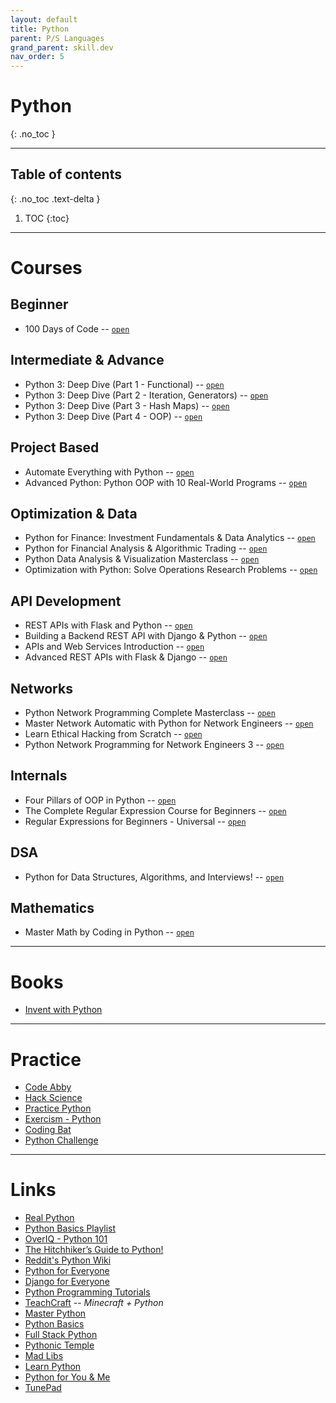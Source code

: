 ```yaml
---
layout: default
title: Python
parent: P/S Languages
grand_parent: skill.dev
nav_order: 5
---
```


# Python
{: .no_toc }

---

## Table of contents
{: .no_toc .text-delta }

1. TOC
{:toc}

---

# Courses

## Beginner

- 100 Days of Code -- [`open`](https://sapient.udemy.com/course/100-days-of-code)
<!-- - Python Mega Course -- [`open`](https://sapient.udemy.com/course/the-python-mega-course/) -->

## Intermediate & Advance

- Python 3: Deep Dive (Part 1 - Functional) -- [`open`](https://sapient.udemy.com/course/python-3-deep-dive-part-1/)
- Python 3: Deep Dive (Part 2 - Iteration, Generators) -- [`open`](https://sapient.udemy.com/course/python-3-deep-dive-part-2/)
- Python 3: Deep Dive (Part 3 - Hash Maps) -- [`open`](https://sapient.udemy.com/course/python-3-deep-dive-part-3)
- Python 3: Deep Dive (Part 4 - OOP) -- [`open`](https://sapient.udemy.com/course/python-3-deep-dive-part-4)

## Project Based

- Automate Everything with Python -- [`open`](https://sapient.udemy.com/course/automate-everything-with-python/)
- Advanced Python: Python OOP with 10 Real-World Programs -- [`open`](https://sapient.udemy.com/course/the-python-pro-course/)

## Optimization & Data

- Python for Finance: Investment Fundamentals & Data Analytics -- [`open`](https://sapient.udemy.com/course/python-for-finance-investment-fundamentals-data-analytics/)
- Python for Financial Analysis & Algorithmic Trading -- [`open`](https://sapient.udemy.com/course/python-for-finance-and-trading-algorithms/)
- Python Data Analysis & Visualization Masterclass -- [`open`](https://sapient.udemy.com/course/python-data-analysis-visualization/)
- Optimization with Python: Solve Operations Research Problems -- [`open`](https://sapient.udemy.com/course/optimization-with-python-linear-nonlinear-and-cplex-gurobi/)

## API Development

- REST APIs with Flask and Python -- [`open`](https://sapient.udemy.com/course/rest-api-flask-and-python/)
- Building a Backend REST API with Django & Python -- [`open`](https://sapient.udemy.com/course/django-python-advanced/)
- APIs and Web Services Introduction -- [`open`](https://sapient.udemy.com/course/api-and-web-service-introduction/)
- Advanced REST APIs with Flask & Django -- [`open`](https://sapient.udemy.com/course/advanced-rest-apis-flask-python/)

## Networks

- Python Network Programming Complete Masterclass -- [`open`](https://sapient.udemy.com/course/python-programming-for-real-life-networking-use/)
- Master Network Automatic with Python for Network Engineers -- [`open`](https://sapient.udemy.com/course/master-python-network-automation-for-network-engineers/)
- Learn Ethical Hacking from Scratch -- [`open`](https://sapient.udemy.com/course/learn-python-and-ethical-hacking-from-scratch/)
- Python Network Programming for Network Engineers 3 -- [`open`](https://sapient.udemy.com/course/python-network-programming-for-network-engineers-python-3/)

## Internals

- Four Pillars of OOP in Python -- [`open`](https://sapient.udemy.com/course/python-oops-beginners/)
- The Complete Regular Expression Course for Beginners -- [`open`](https://sapient.udemy.com/course/regular-expressions-mastery/)
- Regular Expressions for Beginners - Universal -- [`open`](https://sapient.udemy.com/course/regular-expressions-for-beginners-universal/)

## DSA

- Python for Data Structures, Algorithms, and Interviews! -- [`open`](https://sapient.udemy.com/course/python-for-data-structures-algorithms-and-interviews/)

## Mathematics

- Master Math by Coding in Python -- [`open`](https://sapient.udemy.com/course/math-with-python/)

---

# Books

- [Invent with Python](https://inventwithpython.com/)

---

# Practice

- [Code Abby](https://www.codeabbey.com/)
- [Hack Science](https://www.hackinscience.org/exercises/hello-world)
- [Practice Python](https://www.practicepython.org/)
- [Exercism - Python](https://exercism.org/tracks/python/exercises)
- [Coding Bat](https://codingbat.com/python)
- [Python Challenge](http://www.pythonchallenge.com/)

---

# Links

- [Real Python](https://realpython.com/)
- [Python Basics Playlist](https://www.youtube.com/watch?v=1vMtftJf7tQ&list=PLWKjhJtqVAbkmRvnFmOd4KhDdlK1oIq23)
- [OverIQ - Python 101](https://overiq.com/python-101/)
- [The Hitchhiker’s Guide to Python!](https://python-guide.readthedocs.io/en/latest/)
- [Reddit's Python Wiki](https://www.reddit.com/r/learnpython/wiki/index#wiki_new_to_python.3F)
- [Python for Everyone](https://www.py4e.com/lessons)
- [Django for Everyone](https://www.dj4e.com/lessons)
- [Python Programming Tutorials](https://pythonprogramming.net/)
- [TeachCraft](https://teachcraft.net/) -- *Minecraft + Python*
- [Master Python](https://app.programiz.pro/progress/learn/master-python)
- [Python Basics](https://pythonbasics.org/)
- [Full Stack Python](https://www.fullstackpython.com/learning-programming.html)
- [Pythonic Temple](https://www.twilio.com/quest/learn/python)
- [Mad Libs](https://nedbatchelder.com/blog/202011/mad_libs.html)
- [Learn Python](https://www.learnpython.org/)
- [Python for You & Me](https://pymbook.readthedocs.io/en/latest/)
- [TunePad](https://tunepad.live/)

